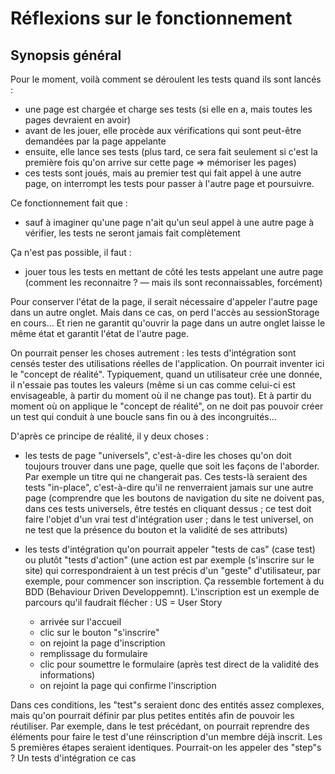 # Réflexions sur le fonctionnement


## Synopsis général

Pour le moment, voilà comment se déroulent les tests quand ils sont lancés :

* une page est chargée et charge ses tests (si elle en a, mais toutes les pages devraient en avoir)
* avant de les jouer, elle procède aux vérifications qui sont peut-être demandées par la page appelante
* ensuite, elle lance ses tests (plus tard, ce sera fait seulement si c'est la première fois qu'on arrive sur cette page => mémoriser les pages)
* ces tests sont joués, mais au premier test qui fait appel à une autre page, on interrompt les tests pour passer à l'autre page et poursuivre.

Ce fonctionnement fait que :

* sauf à imaginer qu'une page n'ait qu'un seul appel à une autre page à vérifier, les tests ne seront jamais fait complètement

Ça n'est pas possible, il faut :

* jouer tous les tests en mettant de côté les tests appelant une autre page (comment les reconnaitre ? — mais ils sont reconnaissables, forcément)

Pour conserver l'état de la page, il serait nécessaire d'appeler l'autre page dans un autre onglet. Mais dans ce cas, on perd l'accès au sessionStorage en cours… Et rien ne garantit qu'ouvrir la page dans un autre onglet laisse le même état et garantit l'état de l'autre page.

On pourrait penser les choses autrement : les tests d'intégration sont censés tester des utilisations réelles de l'application. On pourrait inventer ici le "concept de réalité". Typiquement, quand un utilisateur crée une donnée, il n'essaie pas toutes les valeurs (même si un cas comme celui-ci est envisageable, à partir du moment où il ne change pas tout). Et à partir du moment où on applique le "concept de réalité", on ne doit pas pouvoir créer un test qui conduit à une boucle sans fin ou à des incongruités…

D'après ce principe de réalité, il y deux choses : 

* les tests de page "universels", c'est-à-dire les choses qu'on doit toujours trouver dans une page, quelle que soit les façons de l'aborder. Par exemple un titre qui ne changerait pas. Ces tests-là seraient des tests "in-place", c'est-à-dire qu'il ne renverraient jamais sur une autre page (comprendre que les boutons de navigation du site ne doivent pas, dans ces tests universels, être testés en cliquant dessus ; ce test doit faire l'objet d'un vrai test d'intégration user ; dans le test universel, on ne test que la présence du bouton et la validité de ses attributs)

* les tests d'intégration qu'on pourrait appeler "tests de cas" (case test) ou plutôt "tests d'action" (une action est par exemple (s'inscrire sur le site) qui correspondraient à un test précis d'un "geste" d'utilisateur, par exemple, pour commencer son inscription. Ça ressemble fortement à du BDD (Behaviour Driven Developpemnt). L'inscription est un exemple de parcours qu'il faudrait flécher :
US = User Story
  - arrivée sur l'accueil
  - clic sur le bouton "s'inscrire"
  - on rejoint la page d'inscription
  - remplissage du formulaire
  - clic pour soumettre le formulaire (après test direct de la validité des informations)
  - on rejoint la page qui confirme l'inscription

Dans ces conditions, les "test"s seraient donc des entités assez complexes, mais qu'on pourrait définir par plus petites entités afin de pouvoir les réutiliser.
Par exemple, dans le test précédant, on pourrait reprendre des éléments pour faire le test d'une réinscription d'un membre déjà inscrit.
Les 5 premières étapes seraient identiques.
Pourrait-on les appeler des "step"s ? Un tests d'intégration ce cas 
